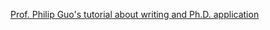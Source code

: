 
[Prof. Philip Guo's tutorial about writing and Ph.D. application](http://pgbovine.net/writings.htm)<br>